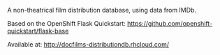 A non-theatrical film distribution database, using data from IMDb. 

Based on the OpenShift Flask Quickstart: https://github.com/openshift-quickstart/flask-base

Available at: http://docfilms-distributiondb.rhcloud.com/
